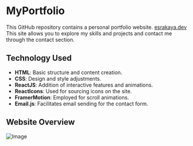# MyPortfolio
This GitHub repository contains a personal portfolio website. [esrakaya.dev](https://www.esrakaya.dev/) This site allows you to explore my skills and projects and contact me through the contact section.

## Technology Used

* **HTML**: Basic structure and content creation.
* **CSS**: Design and style adjustments.
* **ReactJS**: Addition of interactive features and animations.
* **ReactIcons**: Used for sourcing icons on the site.
* **FramerMotion**: Employed for scroll animations.
* **Email.js**: Facilitates email sending for the contact form.


## Website Overview 

![Image](https://github.com/user-attachments/assets/76617bf1-089d-43c7-8d9b-b4ac659e064a)





